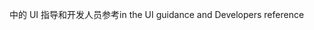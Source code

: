<span data-ttu-id="f52a4-101">中的 UI 指导和开发人员参考</span><span class="sxs-lookup"><span data-stu-id="f52a4-101">in the UI guidance and Developers reference</span></span>